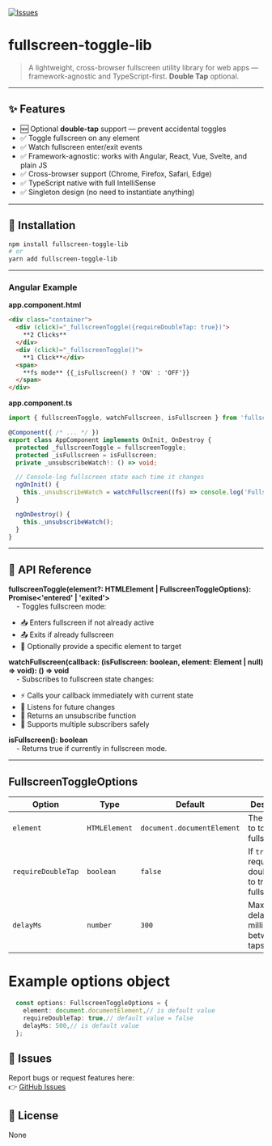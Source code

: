 [![Issues](https://img.shields.io/github/issues/cradokski/fullscreen-toggle-lib)](https://github.com/cradokski/fullscreen-toggle-lib/issues)

# fullscreen-toggle-lib

> A lightweight, cross-browser fullscreen utility library for web apps — framework-agnostic and TypeScript-first. **Double Tap** optional.

---

## ✨ Features

- 🆕 Optional **double-tap** support — prevent accidental toggles
- ✅ Toggle fullscreen on any element
- ✅ Watch fullscreen enter/exit events
- ✅ Framework-agnostic: works with Angular, React, Vue, Svelte, and plain JS
- ✅ Cross-browser support (Chrome, Firefox, Safari, Edge)
- ✅ TypeScript native with full IntelliSense
- ✅ Singleton design (no need to instantiate anything)

---

## 🚀 Installation

```bash
npm install fullscreen-toggle-lib
# or
yarn add fullscreen-toggle-lib
```

---

### Angular Example

**app.component.html**
```html
<div class="container">
  <div (click)="_fullscreenToggle({requireDoubleTap: true})">
    **2 Clicks**
  </div>
  <div (click)="_fullscreenToggle()">
    **1 Click**</div>
  <span>
    **fs mode** {{_isFullscreen() ? 'ON' : 'OFF'}}
  </span>
</div>
```

**app.component.ts**
```typescript
import { fullscreenToggle, watchFullscreen, isFullscreen } from 'fullscreen-toggle-lib';

@Component({ /* ... */ })
export class AppComponent implements OnInit, OnDestroy {
  protected _fullscreenToggle = fullscreenToggle;
  protected _isFullscreen = isFullscreen;
  private _unsubscribeWatch!: () => void;

  // Console-log fullscreen state each time it changes
  ngOnInit() {
    this._unsubscribeWatch = watchFullscreen((fs) => console.log('Fullscreen:', fs));
  }

  ngOnDestroy() {
    this._unsubscribeWatch();
  }
}
```
---
## 📘 API Reference

**fullscreenToggle(element?: HTMLElement | FullscreenToggleOptions): Promise<'entered' | 'exited'>**  
&nbsp;&nbsp;&nbsp; - Toggles fullscreen mode:

- 📥 Enters fullscreen if not already active
- 📤 Exits if already fullscreen
- 🎯 Optionally provide a specific element to target


**watchFullscreen(callback: (isFullscreen: boolean, element: Element | null) => void): () => void**  
&nbsp;&nbsp;&nbsp; - Subscribes to fullscreen state changes:

- ⚡ Calls your callback immediately with current state
- 🔄 Listens for future changes
- 🛑 Returns an unsubscribe function
- 👥 Supports multiple subscribers safely

**isFullscreen(): boolean**  
&nbsp;&nbsp;&nbsp; - Returns true if currently in fullscreen mode.

---
## FullscreenToggleOptions

| Option             | Type          | Default                    | Description                                            |
| ------------------ | ------------- | -------------------------- | ------------------------------------------------------ |
| `element`          | `HTMLElement` | `document.documentElement` | The element to toggle fullscreen on                    |
| `requireDoubleTap` | `boolean`     | `false`                    | If `true`, requires a double-tap to trigger fullscreen |
| `delayMs`          | `number`      | `300`                      | Max allowed delay (in milliseconds) between two taps   |
# Example options object
```typescript
  const options: FullscreenToggleOptions = {
    element: document.documentElement,// is default value
    requireDoubleTap: true,// default value = false
    delayMs: 500,// is default value
  };
``` 
## 🐞 Issues

Report bugs or request features here:  
👉 [GitHub Issues](https://github.com/cradokski/fullscreen-toggle-lib/issues)

## 📝 License
None